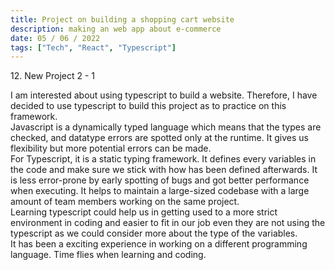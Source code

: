 ```yaml
---
title: Project on building a shopping cart website
description: making an web app about e-commerce
date: 05 / 06 / 2022
tags: ["Tech", "React", "Typescript"]
---
```


<p>12. New Project 2 - 1</p>


<p> I am interested about using typescript to build a website. Therefore, I have decided to use typescript to build this project as to practice on this framework.<br />
Javascript is a dynamically typed language which means that the types are checked, and datatype errors are spotted only at the runtime. It gives us flexibility but more potential errors can be made. <br/>
For Typescript, it is a static typing framework. It defines every variables in the code and make sure we stick with how has been defined afterwards. It is less error-prone by early spotting of bugs and got better performance when executing. It helps to maintain a large-sized codebase with a large amount of team members working on the same project.<br/>
Learning typescript could help us in getting used to a more strict environment in coding and easier to fit in our job even they are not using the typescript as we could consider more about the type of the variables.<br/>
It has been a exciting experience in working on a different programming language. Time flies when learning and coding.
</p>
